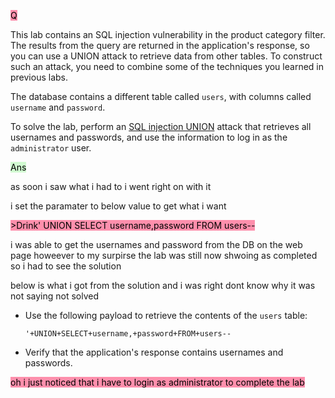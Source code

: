 <mark style="background: #FF5582A6;">Q</mark>

This lab contains an SQL injection vulnerability in the product category filter. The results from the query are returned in the application's response, so you can use a UNION attack to retrieve data from other tables. To construct such an attack, you need to combine some of the techniques you learned in previous labs.

The database contains a different table called `users`, with columns called `username` and `password`.

To solve the lab, perform an [SQL injection UNION](https://portswigger.net/web-security/sql-injection/union-attacks) attack that retrieves all usernames and passwords, and use the information to log in as the `administrator` user.

<mark style="background: #BBFABBA6;">Ans</mark>


as soon i saw what i had to i went right on with it


i set the paramater to below value to get what i want


<mark style="background: #FF5582A6;">>Drink' UNION SELECT username,password FROM users--</mark>


i was able to get the usernames and password from the DB on the web page howeever to my surpirse the lab was still now shwoing as completed so i had to see the solution

below is what i got from the solution and i was right dont know why it was not saying not solved


-   Use the following payload to retrieve the contents of the `users` table:
    
    `'+UNION+SELECT+username,+password+FROM+users--`
-   Verify that the application's response contains usernames and passwords.

<mark style="background: #FF5582A6;">oh i just noticed that i have to login as administrator to complete the lab</mark>




